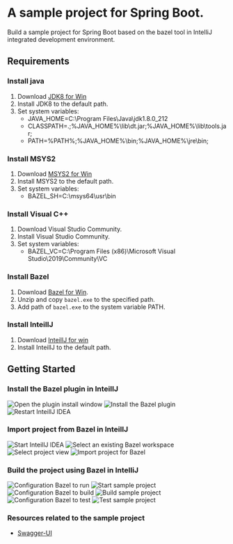 # A sample project for Spring Boot.

Build a sample project for Spring Boot based on the bazel tool in IntelliJ integrated development environment.

## Requirements

### Install java

1. Download [JDK8 for Win](https://download.oracle.com/otn/java/jdk/8u241-b07/1f5b5a70bf22433b84d0e960903adac8/jdk-8u241-windows-x64.exe)
2. Install JDK8 to the default path.
3. Set system variables:
    * JAVA_HOME=C:\Program Files\Java\jdk1.8.0_212
    * CLASSPATH=.;%JAVA_HOME%\lib\dt.jar;%JAVA_HOME%\lib\tools.jar;
    * PATH=%PATH%;%JAVA_HOME%\bin;%JAVA_HOME%\jre\bin;

### Install MSYS2

1. Download [MSYS2 for Win](http://repo.msys2.org/distrib/x86_64/msys2-x86_64-20190524.exe)
2. Install MSYS2 to the default path.
3. Set system variables:
    * BAZEL_SH=C:\msys64\usr\bin

### Install Visual C++

1. Download Visual Studio Community.
2. Install Visual Studio Community.
3. Set system variables:
    * BAZEL_VC=C:\Program Files (x86)\Microsoft Visual Studio\2019\Community\VC

### Install Bazel

1. Download [Bazel for Win](https://github.com/bazelbuild/bazel/releases/download/2.1.0/bazel-2.1.0-windows-x86_64.zip).
2. Unzip and copy `bazel.exe` to the specified path.
3. Add path of `bazel.exe` to the system variable PATH.

### Install InteillJ

1. Download [InteillJ for win](https://download.jetbrains.8686c.com/idea/ideaIC-2019.3.2.exe)
2. Install InteillJ to the default path.

## Getting Started

### Install the Bazel plugin in InteillJ

![Open the plugin install window](images/InteillJ-Bazel-01.png)
![Install the Bazel plugin](images/InteillJ-Bazel-02.png)
![Restart InteillJ IDEA](images/InteillJ-Bazel-03.png)

### Import project from Bazel in InteillJ

![Start InteillJ IDEA](images/InteillJ-Bazel-04.png)
![Select an existing Bazel workspace](images/InteillJ-Bazel-05.png)
![Select project view](images/InteillJ-Bazel-06.png)
![Import project for Bazel](images/InteillJ-Bazel-07.png)

### Build the project using Bazel in IntelliJ

![Configuration Bazel to run](images/InteillJ-Bazel-08.png)
![Start sample project](images/InteillJ-Bazel-09.png)
![Configuration Bazel to build](images/InteillJ-Bazel-10.png)
![Build sample project](images/InteillJ-Bazel-11.png)
![Configuration Bazel to test](images/InteillJ-Bazel-12.png)
![Test sample project](images/InteillJ-Bazel-13.png)

### Resources related to the sample project
* [Swagger-UI](http://localhost:8080/swagger-ui.html)
